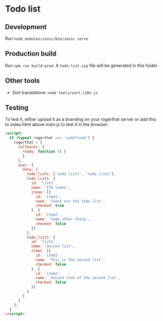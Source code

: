 # Todo list

## Development

Run `node_modules/ionic/bin/ionic serve`

## Production build

Run `npm run build:prod`. A `todo-list.zip` file will be generated in this folder.

## Other tools

- Sort translations: `node tools/sort_i18n.js`


## Testing

To test it, either upload it as a branding on your rogerthat server or add this to index.html above main.js to test it in the browser:

```html
<script>
  if (typeof rogerthat === 'undefined') {
    rogerthat = {
      callbacks: {
        ready: function () {
        }
      },
      user: {
        data: {
          todo_lists: ['todo_list1', 'todo_list2'],
          todo_list1: {
            id: 'list1',
            name: 'ITO todos',
            items: [{
              id: 'item1',
              name: 'Check out the todo list',
              checked: true
            }, {
              id: 'item2',
              name: 'Some other thing',
              checked: false
            }]
          },
          todo_list2: {
            id: 'list2',
            name: 'Second list',
            items: [{
              id: 'item1',
              name: 'This is the second list',
              checked: false
            }, {
              id: 'item2',
              name: 'Second item of the second list',
              checked: false
            }]
          }
        }
      }
    };
  }
</script>
```
